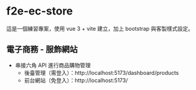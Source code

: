 # f2e-ec-store

這是一個練習專案，使用 vue 3 + vite 建立，加上 bootstrap 與客製樣式設定。

## 電子商務 - 服飾網站

- 串接六角 API 進行商品購物管理
  - 後臺管理（需登入）：http://localhost:5173/dashboard/products
  - 前台網站（免登入）：http://localhost:5173/
